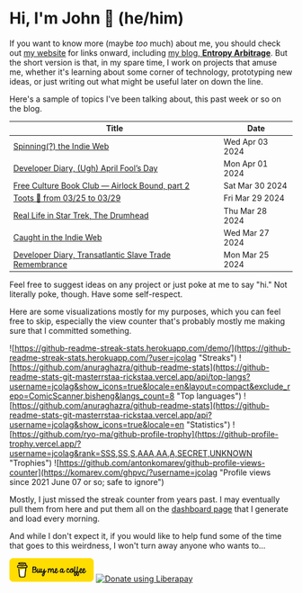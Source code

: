 # Hi, I'm John 👋 (he/him)

If you want to know more (maybe *too* much) about me, you should check out [my website](https://john.colagioia.net/) for links onward, including [my blog, **Entropy Arbitrage**](https://john.colagioia.net/blog).  But the short version is that, in my spare time, I work on projects that amuse me, whether it's learning about some corner of technology, prototyping new ideas, or just writing out what might be useful later on down the line.

Here's a sample of topics I've been talking about, this past week or so on the blog.

|Title|Date|
|-----|-------|
|[Spinning(?) the Indie Web](https://john.colagioia.net/blog/2024/04/03/indieweb-4.html)|Wed Apr 03 2024|
|[Developer Diary, (Ugh) April Fool’s Day](https://john.colagioia.net/blog/2024/04/01/fool.html)|Mon Apr 01 2024|
|[Free Culture Book Club — Airlock Bound, part 2](https://john.colagioia.net/blog/2024/03/30/airlock-bound-2.html)|Sat Mar 30 2024|
|[Toots 🦣 from 03/25 to 03/29](https://john.colagioia.net/blog/2024/03/29/week.html)|Fri Mar 29 2024|
|[Real Life in Star Trek, The Drumhead](https://john.colagioia.net/blog/2024/03/28/drumhead.html)|Thu Mar 28 2024|
|[Caught in the Indie Web](https://john.colagioia.net/blog/2024/03/27/indieweb-3.html)|Wed Mar 27 2024|
|[Developer Diary, Transatlantic Slave Trade Remembrance](https://john.colagioia.net/blog/2024/03/25/slavery.html)|Mon Mar 25 2024|

Feel free to suggest ideas on any project or just poke at me to say "hi." Not literally poke, though. Have some self-respect.

Here are some visualizations mostly for my purposes, which you can feel free to skip, especially the view counter that's probably mostly me making sure that I committed something.

![https://github-readme-streak-stats.herokuapp.com/demo/](https://github-readme-streak-stats.herokuapp.com/?user=jcolag "Streaks")
![https://github.com/anuraghazra/github-readme-stats](https://github-readme-stats-git-masterrstaa-rickstaa.vercel.app/api/top-langs?username=jcolag&show_icons=true&locale=en&layout=compact&exclude_repo=ComicScanner,bisheng&langs_count=8 "Top languages")
![https://github.com/anuraghazra/github-readme-stats](https://github-readme-stats-git-masterrstaa-rickstaa.vercel.app/api?username=jcolag&show_icons=true&locale=en "Statistics")
![https://github.com/ryo-ma/github-profile-trophy](https://github-profile-trophy.vercel.app/?username=jcolag&rank=SSS,SS,S,AAA,AA,A,SECRET,UNKNOWN "Trophies")
![https://github.com/antonkomarev/github-profile-views-counter](https://komarev.com/ghpvc/?username=jcolag "Profile views since 2021 June 07 or so; safe to ignore")

Mostly, I just missed the streak counter from years past.  I may eventually pull them from here and put them all on the [dashboard page](https://github.com/jcolag/dash) that I generate and load every morning.

And while I don't expect it, if you would like to help fund some of the time that goes to this weirdness, I won't turn away anyone who wants to...

[<img src="images/default-yellow.png" alt="Buy Me a Coffee" width="150px"/>](https://www.buymeacoffee.com/jcolag)
<a href="https://liberapay.com/jcolag/donate"><img alt="Donate using Liberapay" src="https://liberapay.com/assets/widgets/donate.svg"></a>
